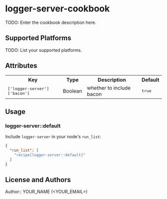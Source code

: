 # logger-server-cookbook

TODO: Enter the cookbook description here.

## Supported Platforms

TODO: List your supported platforms.

## Attributes

<table>
  <tr>
    <th>Key</th>
    <th>Type</th>
    <th>Description</th>
    <th>Default</th>
  </tr>
  <tr>
    <td><tt>['logger-server']['bacon']</tt></td>
    <td>Boolean</td>
    <td>whether to include bacon</td>
    <td><tt>true</tt></td>
  </tr>
</table>

## Usage

### logger-server::default

Include `logger-server` in your node's `run_list`:

```json
{
  "run_list": [
    "recipe[logger-server::default]"
  ]
}
```

## License and Authors

Author:: YOUR_NAME (<YOUR_EMAIL>)
